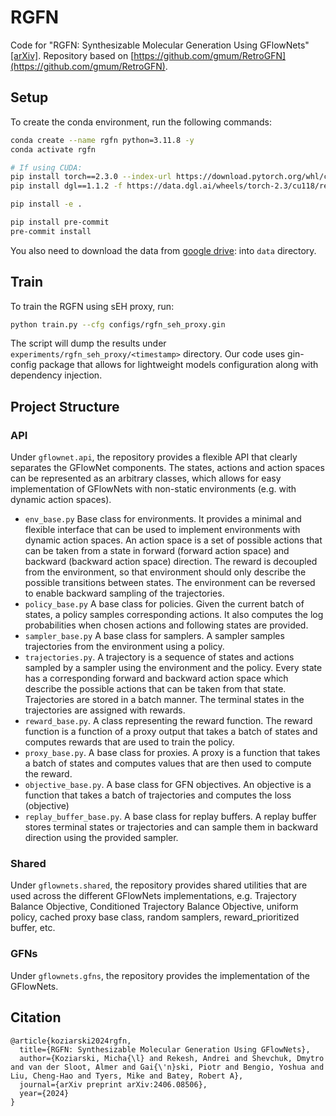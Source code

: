 # RGFN

Code for "RGFN: Synthesizable Molecular Generation Using GFlowNets" [[arXiv]](https://arxiv.org/abs/2406.08506). Repository based on [https://github.com/gmum/RetroGFN](https://github.com/gmum/RetroGFN).

## Setup
To create the conda environment, run the following commands:
```bash
conda create --name rgfn python=3.11.8 -y
conda activate rgfn

# If using CUDA:
pip install torch==2.3.0 --index-url https://download.pytorch.org/whl/cu118
pip install dgl==1.1.2 -f https://data.dgl.ai/wheels/torch-2.3/cu118/repo.html

pip install -e .

pip install pre-commit
pre-commit install
```

You also need to download the data from [google drive](https://drive.google.com/drive/folders/1h53J3XT_usqnR87JvxJfvF15BOyjp17k): into `data` directory.

## Train
To train the RGFN using sEH proxy, run:
```sh
python train.py --cfg configs/rgfn_seh_proxy.gin
```
The script will dump the results under `experiments/rgfn_seh_proxy/<timestamp>` directory. Our code uses gin-config package that allows for lightweight models configuration along with dependency injection.

## Project Structure

### API

Under `gflownet.api`, the repository provides a flexible API that clearly separates the GFlowNet components. The states, actions and action spaces can be represented as an arbitrary classes, which allows for easy implementation of GFlowNets with non-static environments (e.g. with dynamic action spaces).

- `env_base.py` Base class for environments. It provides a minimal and flexible interface that can be used to implement environments with dynamic action spaces. An action space is a set of possible actions that can be taken from a state in forward (forward action space) and backward (backward action space) direction. The reward is decoupled from the environment, so that environment should only describe the possible transitions between states. The environment can be reversed to enable backward sampling of the trajectories.
- `policy_base.py` A base class for policies. Given the current batch of states, a policy samples corresponding actions. It also computes the log probabilities when chosen actions and following states are provided.
- `sampler_base.py` A base class for samplers. A sampler samples trajectories from the environment using a policy.
- `trajectories.py`. A trajectory is a sequence of states and actions sampled by a sampler using the environment and the policy. Every state has a corresponding forward and backward action space which describe the possible actions that can be taken from that state. Trajectories are stored in a batch manner. The terminal states in the trajectories are assigned with rewards.
- `reward_base.py`. A class representing the reward function. The reward function is a function of a proxy output that takes a batch of states and computes rewards that are used to train the policy.
- `proxy_base.py`. A base class for proxies. A proxy is a function that takes a batch of states and computes values that are then used to compute the reward.
- `objective_base.py`. A base class for GFN objectives. An objective is a function that takes a batch of trajectories and computes the loss (objective)
- `replay_buffer_base.py`. A base class for replay buffers. A replay buffer stores terminal states or trajectories and can sample them
in backward direction using the provided sampler.

### Shared
Under `gflownets.shared`, the repository provides shared utilities that are used across the different GFlowNets implementations, e.g. Trajectory Balance Objective, Conditioned Trajectory Balance Objective, uniform policy, cached proxy base class, random samplers, reward_prioritized buffer, etc.

### GFNs
Under `gflownets.gfns`, the repository provides the implementation of the GFlowNets.

## Citation

```text
@article{koziarski2024rgfn,
  title={RGFN: Synthesizable Molecular Generation Using GFlowNets},
  author={Koziarski, Micha{\l} and Rekesh, Andrei and Shevchuk, Dmytro and van der Sloot, Almer and Gai{\'n}ski, Piotr and Bengio, Yoshua and Liu, Cheng-Hao and Tyers, Mike and Batey, Robert A},
  journal={arXiv preprint arXiv:2406.08506},
  year={2024}
}
```
